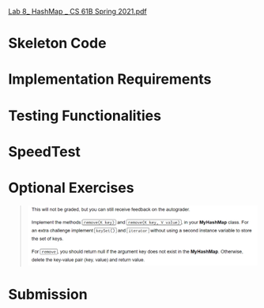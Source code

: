 [Lab 8_ HashMap _ CS 61B Spring 2021.pdf](https://www.yuque.com/attachments/yuque/0/2023/pdf/12393765/1676786689577-68c3f007-d5d3-4aa0-9055-242bbdb99686.pdf)

# Skeleton Code
> 




# Implementation Requirements



# Testing Functionalities


# SpeedTest
> 


# Optional Exercises
> ![image.png](./_L2108__HashMap.assets/20230302_0956198448.png)



# Submission
